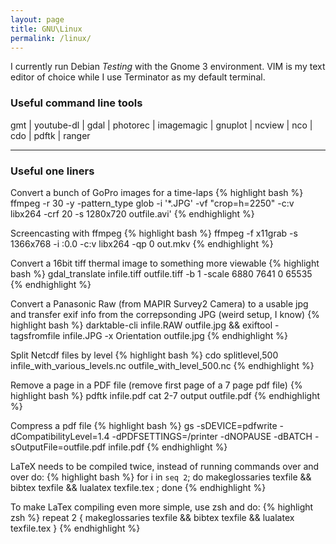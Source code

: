 ```yaml
---
layout: page
title: GNU\Linux
permalink: /linux/
---
```


I currently run Debian *Testing* with the Gnome 3 environment. VIM is my
text editor of choice while I use Terminator as my default terminal.

### Useful command line tools
gmt | youtube-dl | gdal | photorec | imagemagic |
gnuplot | ncview | nco | cdo | pdftk | ranger

______
### Useful one liners

Convert a bunch of GoPro images for a time-laps 
{% highlight bash %}
ffmpeg -r 30 -y -pattern_type glob -i '*.JPG' -vf "crop=h=2250" -c:v libx264 -crf 20 -s 1280x720 outfile.avi'
{% endhighlight %}

Screencasting with ffmpeg
{% highlight bash %}
ffmpeg -f x11grab -s 1366x768 -i :0.0 -c:v libx264 -qp 0 out.mkv 
{% endhighlight %}

Convert a 16bit tiff thermal image to something more viewable
{% highlight bash %}
gdal_translate infile.tiff outfile.tiff -b 1 -scale 6880 7641 0 65535
{% endhighlight %}

Convert a Panasonic Raw (from MAPIR Survey2 Camera) to a usable jpg and transfer exif
info from the correpsonding JPG (weird setup, I know)
{% highlight bash %}
darktable-cli infile.RAW outfile.jpg && exiftool -tagsfromfile infile.JPG -x Orientation outfile.jpg
{% endhighlight %}

Split Netcdf files by level
{% highlight bash %}
cdo splitlevel,500 infile_with_various_levels.nc outfile_with_level_500.nc
{% endhighlight %}

Remove a page in a PDF file (remove first page of a 7 page pdf file)
{% highlight bash %}
pdftk infile.pdf cat 2-7 output outfile.pdf
{% endhighlight %}

Compress a pdf file 
{% highlight bash %}
gs -sDEVICE=pdfwrite -dCompatibilityLevel=1.4 -dPDFSETTINGS=/printer -dNOPAUSE -dBATCH -sOutputFile=outfile.pdf infile.pdf
{% endhighlight %}

LaTeX needs to be compiled twice, instead of running commands over and
over do:
{% highlight bash %}
for i in `seq 2`; do makeglossaries texfile && bibtex texfile && lualatex texfile.tex ; done
{% endhighlight %}

To make LaTex compiling even more simple, use zsh and do:
{% highlight zsh %}
repeat 2 { makeglossaries texfile && bibtex texfile && lualatex texfile.tex }
{% endhighlight %}

